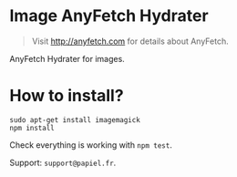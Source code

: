 # Image AnyFetch Hydrater
> Visit http://anyfetch.com for details about AnyFetch.

AnyFetch Hydrater for images.

# How to install?
```
sudo apt-get install imagemagick
npm install
```

Check everything is working with `npm test`.

Support: `support@papiel.fr`.
